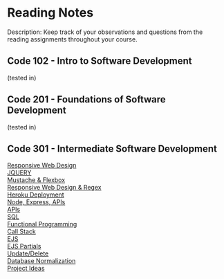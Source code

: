 # Reading Notes
Description: Keep track of your observations and questions from the reading assignments throughout your course.

## Code 102 - Intro to Software Development
(tested in)

## Code 201 - Foundations of Software Development
(tested in)

## Code 301 - Intermediate Software Development
[Responsive Web Design](class-00.md)  
[JQUERY](pairprogramming.md)  
[Mustache & Flexbox](Mustache-and-Flexbox.md)  
[Responsive Web Design & Regex](RWD-Regex.md)  
[Heroku Deployment](heroku.md)    
[Node, Express, APIs](Node-Express-APIs.md)  
[APIs](APIs.md)    
[SQL](SQL.md)  
[Functional Programming](functional_programming.md)  
[Call Stack](callstack.md)  
[EJS](EJS.md)  
[EJS Partials](EJSpartials.md)    
[Update/Delete](formdata.md)  
[Database Normalization](dbnormal.md)  
[Project Ideas](projectideas.md)  